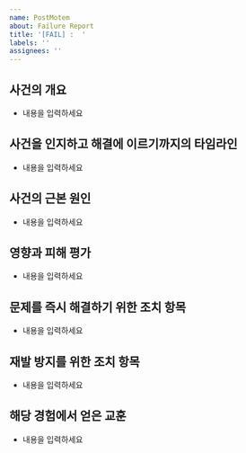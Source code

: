 ```yaml
---
name: PostMotem
about: Failure Report
title: '[FAIL] :  '
labels: ''
assignees: ''
---
```


## 사건의 개요

- 내용을 입력하세요

## 사건을 인지하고 해결에 이르기까지의 타임라인

- 내용을 입력하세요

## 사건의 근본 원인

- 내용을 입력하세요

## 영향과 피해 평가

- 내용을 입력하세요

## 문제를 즉시 해결하기 위한 조치 항목

- 내용을 입력하세요

## 재발 방지를 위한 조치 항목

- 내용을 입력하세요

## 해당 경험에서 얻은 교훈

- 내용을 입력하세요
